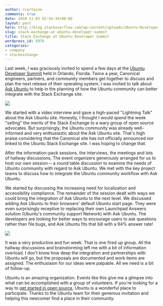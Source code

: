 ```yaml
---
author: rcartaino
comments: true
date: 2010-11-03 02:54:34+00:00
layout: post
hero: http://blog.stackoverflow.com/wp-content/uploads/Ubuntu-Developer-Summit-Logo.png
slug: stack-exchange-at-ubuntu-developer-summit
title: Stack Exchange at Ubuntu Developer Summit
wordpress_id: 5976
categories:
- company
- stackexchange
---
```


Last week, I was graciously invited to spend a few days at the [Ubuntu Developer Summit](http://uds.ubuntu.com/) held in Orlando, Florida. Twice a year, Canonical engineers, partners, and community members get together to discuss and plan the next release of their operating system. I was invited to talk about [Ask Ubuntu](http://askubuntu.com/) to help in the planning of how the Ubuntu community can better integrate with the Stack Exchange site.

[![](http://blog.stackoverflow.com/wp-content/uploads/Ubuntu-Developer-Summit-Logo.png)](http://uds.ubuntu.com/)

We started with a video interview and gave a high-paced "Lightning Talk" about the Ask Ubuntu site. Honestly, I thought I would spend the week "selling" the merits of the Stack Exchange to a wary group of open source advocates. But surprisingly, the Ubuntu community was already well-informed and very enthusiastic about the Ask Ubuntu site. That's high praise considering that the Canonical site has not officially announced nor linked to the Ubuntu Stack Exchange site. I was hoping to change that.

After the information-pack sessions, the interviews, the meetings and lots of hallway discussions, The event organizers generously arranged for us to host our own session -- a round table discussion to examine the needs of Ubuntu community with regard to Ask Ubuntu. We met with the key project teams to discuss how to integrate the Ubuntu community workflow with Ask Ubuntu.

We started by discussing the increasing need for localization and accessibility compliance. The remainder of the session dealt with ways we could bring the integration of Ask Ubuntu to the next level. We discussed adding Ask Ubuntu to their browsers' default Ubuntu start page. They were even surprisingly receptive to replacing their own Launchpad Answers solution (Ubuntu's community support Network) with Ask Ubuntu. The developers are looking for better ways to encourage users to ask questions rather than file bugs, and Ask Ubuntu fits that bill with a 94% answer rate!

[![](http://blog.stackoverflow.com/wp-content/uploads/Ubuntu-Developer-Summit.png)](http://uds.ubuntu.com/)

It was a very productive and fun week. That is one fired up group. All the hallway discussions and brainstorming left me with a bit of information overload. I don't know how deep the integration and partnerships with Ubuntu will go, but the proposals are documented and work items are assigned. The enthusiasm for our ideas were palpable. All we need is a bit of follow-up.

Ubuntu is an amazing organization. Events like this give me a glimpse into what can be accomplished with a group of volunteers. If you're looking for a way to [get started in open source](http://www.ubuntu.com/community), Ubuntu is a wonderful place to participate. Thanks to the Ubuntu team for their generous invitation and helping this newcomer find a place in their community.
